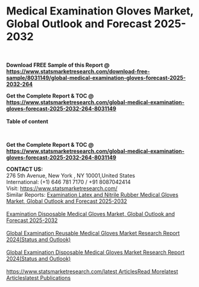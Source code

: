 <h1>Medical Examination Gloves Market, Global Outlook and Forecast 2025-2032</h1><br/><p><strong>Download FREE Sample of this Report @ <a href="https://www.statsmarketresearch.com/download-free-sample/8031149/global-medical-examination-gloves-forecast-2025-2032-264">https://www.statsmarketresearch.com/download-free-sample/8031149/global-medical-examination-gloves-forecast-2025-2032-264</a></strong></p><div><b>Get the Complete Report & TOC @ <a href="https://www.statsmarketresearch.com/global-medical-examination-gloves-forecast-2025-2032-264-8031149">https://www.statsmarketresearch.com/global-medical-examination-gloves-forecast-2025-2032-264-8031149</a></b></div><br><b>Table of content</b><p><br><div><b>Get the Complete Report & TOC @ <a href="https://www.statsmarketresearch.com/global-medical-examination-gloves-forecast-2025-2032-264-8031149">https://www.statsmarketresearch.com/global-medical-examination-gloves-forecast-2025-2032-264-8031149</a></b></div></p> <b>CONTACT US:</b><br>276 5th Avenue, New York , NY 10001,United States<br>International: (+1) 646 781 7170 / +91 8087042414<br>Visit: <a href="https://www.statsmarketresearch.com/">https://www.statsmarketresearch.com/</a><br>Similar Reports: <a href="https://www.statsmarketresearch.com/global-medical-examination-gloves-forecast-2025-2032-264-8031149">Examination Latex and Nitrile Rubber Medical Gloves Market, Global Outlook and Forecast 2025-2032</a><br/><br/><a href="https://www.statsmarketresearch.com/global-medical-examination-gloves-forecast-2025-2032-264-8031149">Examination Disposable Medical Gloves Market, Global Outlook and Forecast 2025-2032</a><br/><br/><a href="https://www.statsmarketresearch.com/global-medical-examination-gloves-forecast-2025-2032-264-8031149">Global Examination Reusable Medical Gloves Market Research Report 2024(Status and Outlook)</a><br/><br/><a href="https://www.statsmarketresearch.com/global-medical-examination-gloves-forecast-2025-2032-264-8031149">Global Examination Disposable Medical Gloves Market Research Report 2024(Status and Outlook)</a><br/><br/><a href="https://gyeongbokgung.com">https://www.statsmarketresearch.com/</a><a href="https://hallyeomaritime.com">latest Articles</a><a href="https://jingwansa.com">Read More</a><a href=https://nguoiviet.jp/">latest Articles</a><a href="https://www.intelmarketresearch.com/">latest Publications</a>